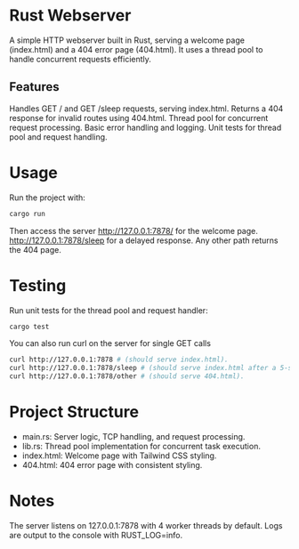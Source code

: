 # Rust Webserver
A simple HTTP webserver built in Rust, serving a welcome page (index.html) and a 404 error page (404.html). It uses a thread pool to handle concurrent requests efficiently.

## Features
Handles GET / and GET /sleep requests, serving index.html.
Returns a 404 response for invalid routes using 404.html.
Thread pool for concurrent request processing.
Basic error handling and logging.
Unit tests for thread pool and request handling.

# Usage
Run the project with: 
```bash
cargo run
```
Then access the server
http://127.0.0.1:7878/ for the welcome page.
http://127.0.0.1:7878/sleep for a delayed response.
Any other path returns the 404 page.

# Testing
Run unit tests for the thread pool and request handler:
```bash
cargo test
```
You can also run curl on the server for single GET calls
```bash
curl http://127.0.0.1:7878 # (should serve index.html).
curl http://127.0.0.1:7878/sleep # (should serve index.html after a 5-second delay).
curl http://127.0.0.1:7878/other # (should serve 404.html).
```

# Project Structure
- main.rs: Server logic, TCP handling, and request processing.
- lib.rs: Thread pool implementation for concurrent task execution.
- index.html: Welcome page with Tailwind CSS styling.
- 404.html: 404 error page with consistent styling.

# Notes
The server listens on 127.0.0.1:7878 with 4 worker threads by default.
Logs are output to the console with RUST_LOG=info.
